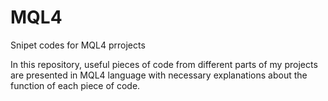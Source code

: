 # MQL4
Snipet codes for MQL4 prrojects

In this repository, useful pieces of code from different parts of my projects are presented in MQL4 language with necessary explanations about the function of each piece of code.
